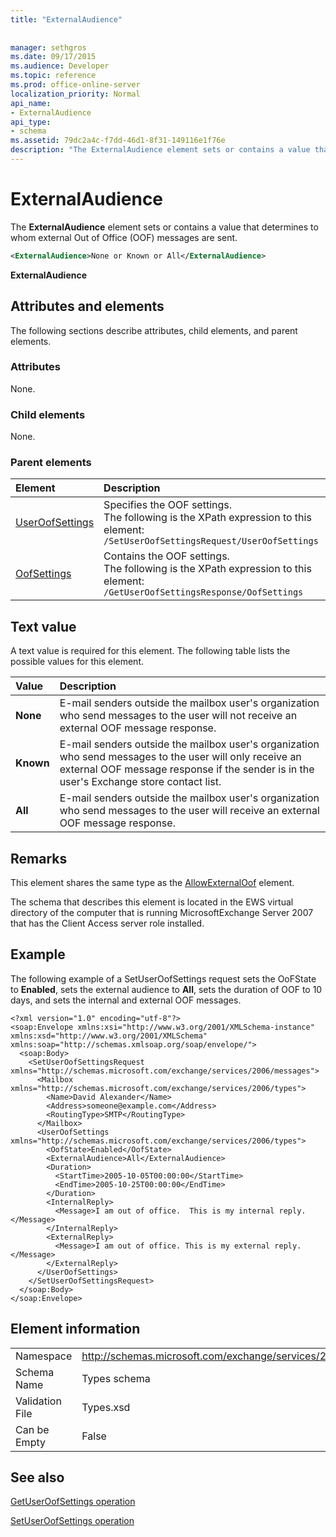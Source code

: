 ```yaml
---
title: "ExternalAudience"
 
 
manager: sethgros
ms.date: 09/17/2015
ms.audience: Developer
ms.topic: reference
ms.prod: office-online-server
localization_priority: Normal
api_name:
- ExternalAudience
api_type:
- schema
ms.assetid: 79dc2a4c-f7dd-46d1-8f31-149116e1f76e
description: "The ExternalAudience element sets or contains a value that determines to whom external Out of Office (OOF) messages are sent."
---
```


# ExternalAudience

The **ExternalAudience** element sets or contains a value that determines to whom external Out of Office (OOF) messages are sent. 
  
```xml
<ExternalAudience>None or Known or All</ExternalAudience>
```

 **ExternalAudience**
## Attributes and elements

The following sections describe attributes, child elements, and parent elements.
  
### Attributes

None.
  
### Child elements

None.
  
### Parent elements

|**Element**|**Description**|
|:-----|:-----|
|[UserOofSettings](useroofsettings.md) <br/> |Specifies the OOF settings.  <br/> The following is the XPath expression to this element:  <br/>  `/SetUserOofSettingsRequest/UserOofSettings` <br/> |
|[OofSettings](oofsettings.md) <br/> |Contains the OOF settings.  <br/> The following is the XPath expression to this element:  <br/>  `/GetUserOofSettingsResponse/OofSettings` <br/> |
   
## Text value

A text value is required for this element. The following table lists the possible values for this element.
  
|**Value**|**Description**|
|:-----|:-----|
|**None** <br/> |E-mail senders outside the mailbox user's organization who send messages to the user will not receive an external OOF message response.  <br/> |
|**Known** <br/> |E-mail senders outside the mailbox user's organization who send messages to the user will only receive an external OOF message response if the sender is in the user's Exchange store contact list.  <br/> |
|**All** <br/> |E-mail senders outside the mailbox user's organization who send messages to the user will receive an external OOF message response.  <br/> |
   
## Remarks

This element shares the same type as the [AllowExternalOof](allowexternaloof.md) element. 
  
The schema that describes this element is located in the EWS virtual directory of the computer that is running MicrosoftExchange Server 2007 that has the Client Access server role installed.
  
## Example

The following example of a SetUserOofSettings request sets the OoFState to **Enabled**, sets the external audience to **All**, sets the duration of OOF to 10 days, and sets the internal and external OOF messages.
  
```
<?xml version="1.0" encoding="utf-8"?>
<soap:Envelope xmlns:xsi="http://www.w3.org/2001/XMLSchema-instance" xmlns:xsd="http://www.w3.org/2001/XMLSchema" xmlns:soap="http://schemas.xmlsoap.org/soap/envelope/">
  <soap:Body>
    <SetUserOofSettingsRequest xmlns="http://schemas.microsoft.com/exchange/services/2006/messages">
      <Mailbox xmlns="http://schemas.microsoft.com/exchange/services/2006/types">
        <Name>David Alexander</Name>
        <Address>someone@example.com</Address>
        <RoutingType>SMTP</RoutingType>
      </Mailbox>
      <UserOofSettings xmlns="http://schemas.microsoft.com/exchange/services/2006/types">
        <OofState>Enabled</OofState>
        <ExternalAudience>All</ExternalAudience>
        <Duration>
          <StartTime>2005-10-05T00:00:00</StartTime>
          <EndTime>2005-10-25T00:00:00</EndTime>
        </Duration>
        <InternalReply>
          <Message>I am out of office.  This is my internal reply.</Message>
        </InternalReply>
        <ExternalReply>
          <Message>I am out of office. This is my external reply.</Message>
        </ExternalReply>
      </UserOofSettings>
    </SetUserOofSettingsRequest>
  </soap:Body>
</soap:Envelope>
```

## Element information

|||
|:-----|:-----|
|Namespace  <br/> |http://schemas.microsoft.com/exchange/services/2006/types  <br/> |
|Schema Name  <br/> |Types schema  <br/> |
|Validation File  <br/> |Types.xsd  <br/> |
|Can be Empty  <br/> |False  <br/> |
   
## See also



[GetUserOofSettings operation](getuseroofsettings-operation.md)
  
[SetUserOofSettings operation](setuseroofsettings-operation.md)

